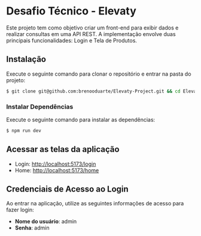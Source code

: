 # Desafio Técnico - Elevaty

Este projeto tem como objetivo criar um front-end para exibir dados e realizar consultas em uma API REST. A implementação envolve duas principais funcionalidades: Login e Tela de Produtos.

## Instalação

Execute o seguinte comando para clonar o repositório e entrar na pasta do projeto:

```bash
$ git clone git@github.com:brenooduarte/Elevaty-Project.git && cd Elevaty-Project
```
### Instalar Dependências

Execute o seguinte comando para instalar as dependências:

```bash
$ npm run dev
```
## Acessar as telas da aplicação

- Login: [http://localhost:5173/login]()
- Home: [http://localhost:5173/home]()

## Credenciais de Acesso ao Login

Ao entrar na aplicação, utilize as seguintes informações de acesso para fazer login:

- **Nome do usuário**: admin
- **Senha**: admin
